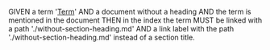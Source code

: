 GIVEN a term '[Term][1]'
  AND a document without a heading
  AND the term is mentioned in the document
THEN in the index the term MUST be linked with a path './without-section-heading.md'
  AND a link label with the path './without-section-heading.md' instead of a section title.

[1]: glossary.md#term "GIVEN a term 'Term' AND a document with a heading 'Section' AND the term is mentioned in that section
THEN in the index the term MUST be linked with a path './with-section-heading.md#section' AND a link label 'Section'."
